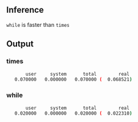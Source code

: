 ## Inference
``while`` is faster than ``times``

## Output

### times

```sh
       user     system      total        real
   0.070000   0.000000   0.070000 (  0.068521)
```

### while

```sh
       user     system      total        real
   0.020000   0.000000   0.020000 (  0.022310)
```
